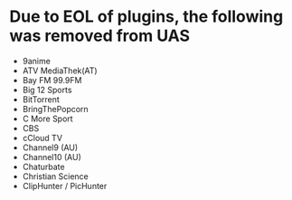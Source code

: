 # Due to EOL of plugins, the following was removed from UAS

* 9anime
* ATV MediaThek(AT)
* Bay FM 99.9FM
* Big 12 Sports
* BitTorrent
* BringThePopcorn
* C More Sport
* CBS
* cCloud TV
* Channel9 (AU)
* Channel10 (AU)
* Chaturbate
* Christian Science
* ClipHunter / PicHunter

